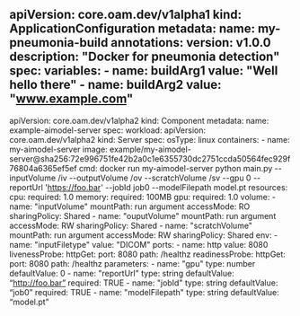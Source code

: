 apiVersion: core.oam.dev/v1alpha1
kind: ApplicationConfiguration
metadata:
  name: my-pneumonia-build
  annotations:
    version: v1.0.0
    description: "Docker for pneumonia detection"
spec:
  variables:
    - name: buildArg1
      value: "Well hello there"
    - name: buildArg2
      value: "www.example.com"
---
apiVersion: core.oam.dev/v1alpha2
kind: Component
metadata:
  name: example-aimodel-server
spec:
  workload:
    apiVersion: core.oam.dev/v1alpha2
    kind: Server
    spec:
      osType: linux
      containers:
      - name: my-aimodel-server
        image: example/my-aimodel-server@sha256:72e996751fe42b2a0c1e6355730dc2751ccda50564fec929f76804a6365ef5ef
        cmd: docker run my-aimodel-server python main.py --inputVolume /iv --outputVolume /ov --scratchVolume /sv --gpu 0 --reportUrl 'https://foo.bar' --jobId job0 --modelFilepath model.pt
        resources:
          cpu:
            required: 1.0
          memory:
            required: 100MB
          gpu:
            required: 1.0
          volume:
          - name: "inputVolume"
            mountPath: run argument
            accessMode: RO
            sharingPolicy: Shared
          - name: "ouputVolume"
            mountPath: run argument
            accessMode: RW
            sharingPolicy: Shared
          - name: "scratchVolume"
            mountPath: run argument
            accessMode: RW
            sharingPolicy: Shared
        env:
          - name: "inputFiletype"
            value: "DICOM"
        ports:
        - name: http
          value: 8080
        livenessProbe:
          httpGet:
            port: 8080
            path: /healthz
        readinessProbe:
          httpGet:
            port: 8080
            path: /healthz
        parameters:
          - name: "gpu"
            type: number
            defaultValue: 0
          - name: "reportUrl"
            type: string
            defaultValue: “http://foo.bar”
            required: TRUE
          - name: "jobId"
            type: string
            defaultValue: “job0”
            required: TRUE
          - name: "modelFilepath"
            type: string
            defaultValue: “model.pt”
